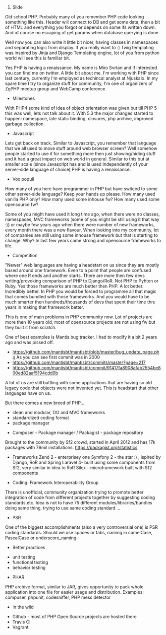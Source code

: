 
1. Slide



Old school PHP. Probably many of you remember PHP code looking something like this. Header will connect to DB and get some data, then a bit of HTML and everything you forgot or depends on some ifs written down. And of course no escaping of get params when database querying is done.

Well now you can also write it little bit nicer, having classes in namespaces and separating logic from display. If you really want to :) Twig templating was inspired by Jinja and Django Templating engine, lot of you from python world will see this is familiar bit.

Yes PHP is having a renaissance. My name is Miro Svrtan and if interested you can find me on twitter. A little bit about me. I'm working with PHP since last century, currently I'm emplpyed as techincal analyst at Njuskalo. In my spare time I try to organize stuff for community, I'm one of organizers of ZgPHP meetup group and WebCamp conference.

* Milestones

With PHP4 some kind of idea of object orientation was given but till PHP 5 this was well, lets not talk about it. With 5.3 the major changes started to happen: namespace, late static binding, closures, php archive, improved garbage collection.

* Javascript

Lets get back on track. Similar to Javascript, you remember that language that we all used to move stuff around web browser screen? Well somehow people started to use it for something more then just showing/hiding stuff and it had a great impact on web world in general. Similar to this but at smaller scale (since Javascript has and is used independently of your server-side language of choice) PHP is having a renaissance.

* Vox populi

How many of you here have programmer in PHP but have switced to some other server-side language? Keep your hands up please. How many used vanilla PHP only? How many used some inhouse fw? How many used some opensource fw?

Some of you might have used it long time ago, when there were no classes, namespaces, MVC frameworks (some of you might be still using it that way :)) or maybe few years ago when there were number of new frameworks, every month there was a new flavour.  When looking into my community, lot of companies are still using some inhouse framework but that is starting to change. Why? In last few years came strong and opensource frameworks to life.



* Competition

"Newer" web languages are having a headstart on us since they are mostly based around one framework. Even to a point that people are confused where one R ends and another starts. There are more then few devs writing/provoking comparison of PHP to Django/RoR. Not PHP to Pyhton or Ruby. Yes those frameworks are much better then PHP. A lot better. Incredibly better. In PHP you would be forced to programme all that magic that comes bundled with those frameworks. And you would have to be much smarter then hundreds/thousands of devs that spent their time thru years in making that framework better.


This is one of main problems in PHP community now. Lot of projects are more then 10 years old, most of opensource projects are not using fw but they built it from scratch.

One of best examples is Mantis bug tracker. I had to modify it a bit 2 years ago and was pissed off. 
 - https://github.com/mantisbt/mantisbt/blob/master/bug_update_page.php
As you can see first commit was in 2000
 - https://github.com/mantisbt/mantisbt/commits/master?page=217
 - https://github.com/mantisbt/mantisbt/commit/91417fa8908afab2554be800ed82aaf5194cdd0b

A lot of us are still battling with some applications that are having so old legacy code that objects were not invented yet. This is headstart that other languages have on us.

But there comes a new breed of PHP....

- clean and modular, OO and MVC frameworks
- standardized coding format
- package manager


* Composer - Package manager / Packagist - package repository

Brought to the community by Sf2 crowd, started in April 2012 and has 17k packages with 79mil installations. 
https://packagist.org/statistics


* Frameworks
Zend 2 - enterprisey one
Symfony 2 - the star :) , ispired by Django, RoR and Spring
Laravel 4- built using some components from Sf2, very similar in idea to RoR
Silex - microframework built with Sf2 components


* Coding: Framework Interoperability Group

There is unofficial, community organization trying to promote better integration of code from different projects together by suggesting coding standards,etc. Idea is not to have 75 different modules/libraries/bundles doing same thing, trying to use same coding standard ...

* PSR

One of the biggest accomplishments (also a very controversial one) is PSR coding standards. Should we use spaces or tabs, naming in camelCase, PascalCase or underscore_naming

* Better practices

- unit testing
- functional testing
- behavior testing


* PHAR

PHP archive format, similar to JAR, gives opportunity to pack whole application into one file for easier usage and distribution. Examples: composer, phpunit, codesniffer, PHP mess detector

* In the wild

- Github - most of PHP Open Source projects are hosted there 
- Travis CI 
- Vagrant



